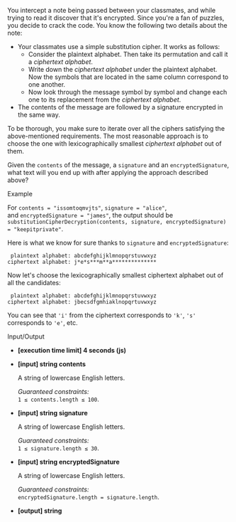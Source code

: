 
You intercept a note being passed between your classmates, and while trying to read it discover that it's encrypted. Since you're a fan of puzzles, you decide to crack the code. You know the following two details about the note:

-   Your classmates use a simple substitution cipher. It works as follows:
    -   Consider the  plaintext alphabet. Then take its permutation and call it a  _ciphertext alphabet_.
    -   Write down the  _ciphertext alphabet_  under the plaintext alphabet. Now the symbols that are located in the same column correspond to one another.
    -   Now look through the message symbol by symbol and change each one to its replacement from the  _ciphertext alphabet_.
-   The contents of the message are followed by a signature encrypted in the same way.

To be thorough, you make sure to iterate over all the ciphers satisfying the above-mentioned requirements. The most reasonable approach is to choose the one with  lexicographically smallest  _ciphertext alphabet_  out of them.

Given the  `contents`  of the message, a  `signature`  and an  `encryptedSignature`, what text will you end up with after applying the approach described above?

Example

For  `contents = "issomtoqmvjts"`,  `signature = "alice"`,  
and  `encryptedSignature = "james"`, the output should be  
`substitutionCipherDecryption(contents, signature, encryptedSignature) = "keepitprivate"`.

Here is what we know for sure thanks to  `signature`  and  `encryptedSignature`:

```
 plaintext alphabet: abcdefghijklmnopqrstuvwxyz
ciphertext alphabet: j*e*s***m**a**************

```

Now let's choose the lexicographically smallest ciphertext alphabet out of all the candidates:

```
 plaintext alphabet: abcdefghijklmnopqrstuvwxyz
ciphertext alphabet: jbecsdfgmhiaklnopqrtuvwxyz

```

You can see that  `'i'`  from the ciphertext corresponds to  `'k'`,  `'s'`  corresponds to  `'e'`, etc.

Input/Output

-   **[execution time limit] 4 seconds (js)**
    
-   **[input] string contents**
    
    A string of lowercase English letters.
    
    _Guaranteed constraints:_  
    `1 ≤ contents.length ≤ 100`.
    
-   **[input] string signature**
    
    A string of lowercase English letters.
    
    _Guaranteed constraints:_  
    `1 ≤ signature.length ≤ 30`.
    
-   **[input] string encryptedSignature**
    
    A string of lowercase English letters.
    
    _Guaranteed constraints:_  
    `encryptedSignature.length = signature.length`.
    
-   **[output] string**